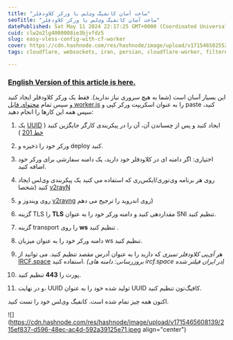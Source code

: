 ```yaml
---
title: "ساخت آسان کانفیگ وی‌لس با ورکر کلاودفلر"
seoTitle: "ساخت آسان کانفیگ وی‌لس با ورکر کلاودفلر"
datePublished: Sat May 11 2024 22:17:25 GMT+0000 (Coordinated Universal Time)
cuid: clw2o2lg4000008ie3bjvfdz5
slug: easy-vless-config-with-cf-worker
cover: https://cdn.hashnode.com/res/hashnode/image/upload/v1715465025529/d553e396-cbb5-488d-9a46-4c78c8f41bb9.avif
tags: cloudflare, websockets, iran, persian, cloudflare-worker, filternet

---
```


### [English Version of this article is here.](https://note.al1almasi.ir/easy-vless-config-with-cf-worker)

این بسیار آسان است (شما به هیچ سروری نیاز ندارید). فقط یک ورکر کلاودفلر ایجاد کنید و سپس تمام [محتوای فایل worker.js](https://raw.githubusercontent.com/AliAlmasi/vless-cf-worker/main/worker.js) را به عنوان اسکریپت ورکر کپی و paste کنید، سپس همه این کارها را انجام دهید:

1. یک [UUID](https://fa.wikipedia.org/wiki/%D8%B4%D9%86%D8%A7%D8%B3%D9%87_%D9%85%D9%86%D8%AD%D8%B5%D8%B1%D8%A8%D9%87%E2%80%8C%D9%81%D8%B1%D8%AF_%D8%AC%D9%87%D8%A7%D9%86%DB%8C) ایجاد کنید و پس از چسباندن آن، آن را در پیکربندی کارگر جایگزین کنید ( [خط 201](https://github.com/AliAlmasi/vless-cf-worker/blob/main/worker.js#L201) )
    
2. ورکر خود را ذخیره و deploy کنید.
    
3. اختیاری: اگر دامنه ای در کلاودفلر خود دارید، یک دامنه سفارشی برای ورکر خود اضافه کنید.
    
4. روی هر برنامه وی‌توری/ایکس‌ری که استفاده می کنید یک پیکربندی وی‌لس ایجاد کنید (شخصا [v2rayN](https://github.com/2dust/v2rayN)
    
5. روی ویندوز و [v2rayng](https://github.com/2dust/v2rayNG) روی اندروید را ترجیح می دهم)
    
6. گزینه TLS را **TLS** مقداردهی کنید و دامنه ورکر خود را به عنوان SNI تنظیم کنید.
    
7. گزینه transport را روی **ws** تنظیم کنید .
    
8. دامنه ورکر خود را به عنوان میزبان ws تنظیم کنید.
    
9. هر *آی‌پی کلاودفلر تمیزی* که دارید را به عنوان آدرس مقصد تنظیم کنید. می توانید از [IRCF.space](http://IRCF.space) استفاده کنید. *(بروزرسانی: دامنه های ircf.space در ایران فیلتر شده)*
    
10. پورت را **443** تنظیم کنید.
    
11. و در نهایت، UUID تولید شده خود را به عنوان UUID کافیگ‌تون تنظیم کنید.
    

اکنون همه چیز تمام شده است. کانفیگ وی‌لس خود را تست کنید.

![](https://cdn.hashnode.com/res/hashnode/image/upload/v1715465608139/215ef837-d596-48ec-ac4d-592a39125e71.jpeg align="center")